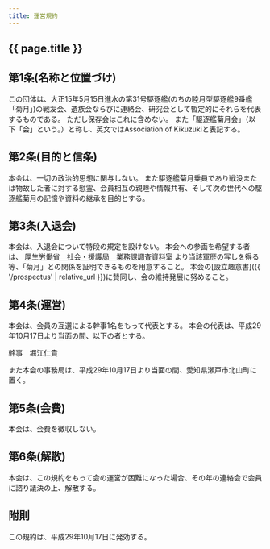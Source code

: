 ```yaml
---
title: 運営規約
---
```


<h2>{{ page.title }}</h2>

## 第1条(名称と位置づけ)
この団体は、大正15年5月15日進水の第31号駆逐艦(のちの睦月型駆逐艦9番艦「菊月」)の戦友会、遺族会ならびに連絡会、研究会として暫定的にそれらを代表するものである。
ただし保存会はこれに含めない。
また「駆逐艦菊月会」（以下「会」という。）と称し、英文ではAssociation of Kikuzukiと表記する。

## 第2条(目的と信条)
本会は、一切の政治的思想に関与しない。
また駆逐艦菊月乗員であり戦没または物故した者に対する慰霊、会員相互の親睦や情報共有、そして次の世代への駆逐艦菊月の記憶や資料の継承を目的とする。

## 第3条(入退会)
本会は、入退会について特段の規定を設けない。
本会への参画を希望する者は、
[厚生労働省　社会・援護局　業務課調査資料室](http://www.mhlw.go.jp/stf/seisakunitsuite/bunya/0000093051.html)
より当該軍歴の写しを得る等、「菊月」との関係を証明できるものを用意すること。
本会の[設立趣意書]({{ '/prospectus' | relative_url }})に賛同し、会の維持発展に努めること。

## 第4条(運営)
本会は、会員の互選による幹事1名をもって代表とする。
本会の代表は、平成29年10月17日より当面の間、以下の者とする。

幹事　堀江仁貴

また本会の事務局は、平成29年10月17日より当面の間、愛知県瀬戸市北山町に置く。

## 第5条(会費)
本会は、会費を徴収しない。

## 第6条(解散)
本会は、この規約をもって会の運営が困難になった場合、その年の連絡会で会員に諮り議決の上、解散する。

## 附則
この規約は、平成29年10月17日に発効する。
